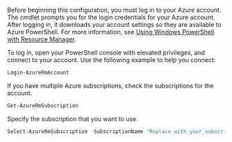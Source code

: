 Before beginning this configuration, you must log in to your Azure account. The cmdlet prompts you for the login credentials for your Azure account. After logging in, it downloads your account settings so they are available to Azure PowerShell. For more information, see [Using Windows PowerShell with Resource Manager](../articles/powershell-azure-resource-manager.md).

To log in, open your PowerShell console with elevated privileges, and connect to your account. Use the following example to help you connect:

```powershell
Login-AzureRmAccount
```

If you have multiple Azure subscriptions, check the subscriptions for the account.

```powershell
Get-AzureRmSubscription
```

Specify the subscription that you want to use.

```powershell
Select-AzureRmSubscription -SubscriptionName "Replace_with_your_subscription_name"
 ```